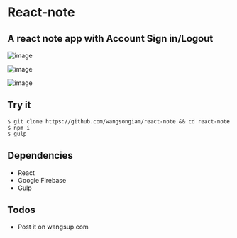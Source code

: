 # React-note
## A react note app with Account Sign in/Logout

![image](https://cloud.githubusercontent.com/assets/19645990/21877876/3f8b581a-d85c-11e6-9800-c8329b7e758b.png)

![image](https://cloud.githubusercontent.com/assets/19645990/21877866/2a884270-d85c-11e6-939e-4b96b21095ce.png)

![image](https://cloud.githubusercontent.com/assets/19645990/21877871/3226cec0-d85c-11e6-8e3d-ba9fd3dbc390.png)

## Try it 
    $ git clone https://github.com/wangsongiam/react-note && cd react-note
    $ npm i
    $ gulp

## Dependencies
* React
* Google Firebase
* Gulp 


## Todos
* Post it on wangsup.com

